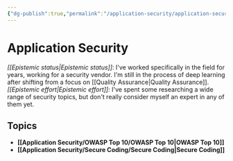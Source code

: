 ```yaml
---
{"dg-publish":true,"permalink":"/application-security/application-security/","created":"2023-04-05T16:46:23.386-05:00","updated":"2023-04-05T17:46:30.770-05:00"}
---
```



# Application Security

_[[Epistemic status\|Epistemic status]]_:  I've worked specifically in the field for years, working for a security vendor.  I'm still in the process of deep learning after shifting from a focus on [[Quality Assurance\|Quality Assurance]].
_[[Epistemic effort\|Epistemic effort]]:_ I've spent some researching a wide range of security topics, but don't really consider myself an expert in any of them yet. 


## Topics

- **[[Application Security/OWASP Top 10/OWASP Top 10\|OWASP Top 10]]**
- **[[Application Security/Secure Coding/Secure Coding\|Secure Coding]]**



